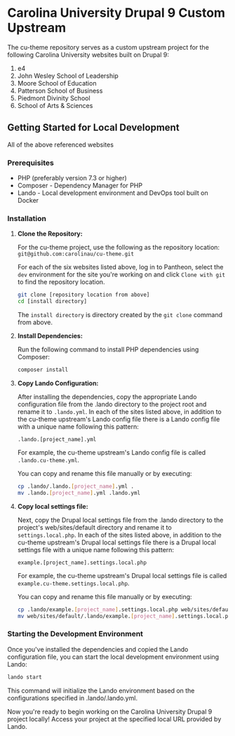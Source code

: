 # Carolina University Drupal 9 Custom Upstream

The cu-theme repository serves as a custom upstream project for the following Carolina University websites built on Drupal 9:

1. e4
1. John Wesley School of Leadership
1. Moore School of Education
1. Patterson School of Business
1. Piedmont Divinity School
1. School of Arts & Sciences

## Getting Started for Local Development

All of the above referenced websites

### Prerequisites

- PHP (preferably version 7.3 or higher)
- Composer - Dependency Manager for PHP
- Lando - Local development environment and DevOps tool built on Docker

### Installation

1. **Clone the Repository:**

    For the cu-theme project, use the following as the repository location: `git@github.com:carolinau/cu-theme.git`

    For each of the six websites listed above, log in to Pantheon, select the `dev` environment for the site you're working on and click `Clone with git` to find the repository location.

    ```bash
    git clone [repository location from above]
    cd [install directory]
    ```

    The `install directory` is directory created by the `git clone` command from above.

2. **Install Dependencies:**

    Run the following command to install PHP dependencies using Composer:

    ```bash
    composer install
    ```

3. **Copy Lando Configuration:**

    After installing the dependencies, copy the appropriate Lando configuration file from the .lando directory to the project root and rename it to `.lando.yml`. In each of the sites listed above, in addition to the cu-theme upstream's Lando config file there is a Lando config file with a unique name following this pattern:

    `.lando.[project_name].yml`

    For example, the cu-theme upstream's Lando config file is called `.lando.cu-theme.yml`.

    You can copy and rename this file manually or by executing:

    ```bash
    cp .lando/.lando.[project_name].yml .
    mv .lando.[project_name].yml .lando.yml
    ```

4. **Copy local settings file:**

    Next, copy the Drupal local settings file from the .lando directory to the project's web/sites/default directory and rename it to `settings.local.php`. In each of the sites listed above, in addition to the cu-theme upstream's Drupal local settings file there is a Drupal local settings file with a unique name following this pattern:

    `example.[project_name].settings.local.php`

    For example, the cu-theme upstream's Drupal local settings file is called `example.cu-theme.settings.local.php`.

    You can copy and rename this file manually or by executing:

    ```bash
    cp .lando/example.[project_name].settings.local.php web/sites/default
    mv web/sites/default/.lando/example.[project_name].settings.local.php web/sites/default/settings.local.php
    ```

### Starting the Development Environment

Once you've installed the dependencies and copied the Lando configuration file, you can start the local development environment using Lando:

```bash
lando start
```

This command will initialize the Lando environment based on the configurations specified in .lando/.lando.yml.

Now you're ready to begin working on the Carolina University Drupal 9 project locally! Access your project at the specified local URL provided by Lando.
